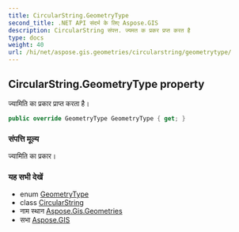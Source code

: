 ```yaml
---
title: CircularString.GeometryType
second_title: .NET API संदर्भ के लिए Aspose.GIS
description: CircularString संपत्त. ज्यमत क प्रकर प्रप्त करत है
type: docs
weight: 40
url: /hi/net/aspose.gis.geometries/circularstring/geometrytype/
---
```

## CircularString.GeometryType property

ज्यामिति का प्रकार प्राप्त करता है।

```csharp
public override GeometryType GeometryType { get; }
```

### संपत्ति मूल्य

ज्यामिति का प्रकार।

### यह सभी देखें

* enum [GeometryType](../../geometrytype/)
* class [CircularString](../)
* नाम स्थान [Aspose.Gis.Geometries](../../circularstring/)
* सभा [Aspose.GIS](../../../)


